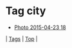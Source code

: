 <!--
title: Tag city
date: 2020-06-28T14:57:48.667Z
tags:
-->
# Tag city

 * [Photo 2015-04-23 18](117185395207.md)

| [Tags](tags.md) | [Top](index.md) |

